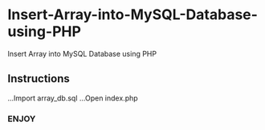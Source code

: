 # Insert-Array-into-MySQL-Database-using-PHP
Insert Array into MySQL Database using PHP

## Instructions
...Import array_db.sql
...Open index.php

### ENJOY
